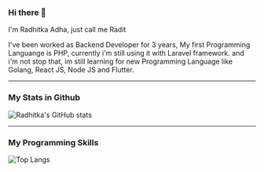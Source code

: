 ### Hi there 👋

I'm Radhitka Adha, just call me Radit

I've been worked as Backend Developer for 3 years, My first Programming Languange is PHP, currently i'm still using it with Laravel framework.
and i'm not stop that, im still learning for new Programming Language like Golang, React JS, Node JS and Flutter.

---

### My Stats in Github

![Radhitka's GitHub stats](https://github-readme-stats.vercel.app/api?username=radhitka&show_icons=true&bg_color=00000000)

---

### My Programming Skills

![Top Langs](https://github-readme-stats.vercel.app/api/top-langs/?username=radhitka&layout=compact)

<!--
Here are some ideas to get you started:

- 🔭 I’m currently working on ...
- 🌱 I’m currently learning ...
- 👯 I’m looking to collaborate on ...
- 🤔 I’m looking for help with ...
- 💬 Ask me about ...
- 📫 How to reach me: ...
- 😄 Pronouns: ...
- ⚡ Fun fact: ...
-->

